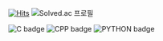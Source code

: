 [![Hits](https://hits.seeyoufarm.com/api/count/incr/badge.svg?url=https%3A%2F%2Fgithub.com%2Fexgs&count_bg=%237CAAEB&title_bg=%23555555&icon=&icon_color=%23FFFFFF&title=views&edge_flat=false)](https://hits.seeyoufarm.com)
![Solved.ac 프로필](http://mazassumnida.wtf/api/mini/generate_badge?boj=yunafrica)


![C badge](https://img.shields.io/badge/-C-A8B9CC?style=flat-square&logo=C&logoColor=white)
![CPP badge](https://img.shields.io/badge/-CPP-00599C?style=flat-square&logo=C%2B%2B&logoColor=white)
![PYTHON badge](https://img.shields.io/badge/-PYTHON-B3299C?style=flat-square&logo=C%2B%2B&logoColor=white)
